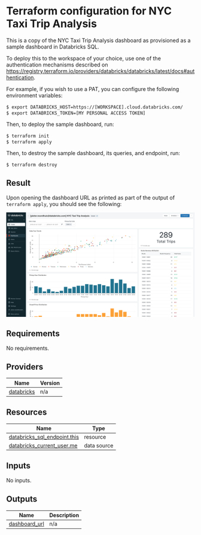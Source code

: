 # Terraform configuration for NYC Taxi Trip Analysis

This is a copy of the NYC Taxi Trip Analysis dashboard as provisioned as a sample dashboard in Databricks SQL.

To deploy this to the workspace of your choice, use one of the authentication mechanisms
described on https://registry.terraform.io/providers/databricks/databricks/latest/docs#authentication.

For example, if you wish to use a PAT, you can configure the following environment variables:
```shell
$ export DATABRICKS_HOST=https://[WORKSPACE].cloud.databricks.com/
$ export DATABRICKS_TOKEN=[MY PERSONAL ACCESS TOKEN]
```

Then, to deploy the sample dashboard, run:
```shell
$ terraform init
$ terraform apply
```

Then, to destroy the sample dashboard, its queries, and endpoint, run:
```shell
$ terraform destroy
```

## Result

Upon opening the dashboard URL as printed as part of the output of `terraform apply`,
you should see the following:

![alt text](https://raw.githubusercontent.com/databricks/terraform-databricks-examples/main/examples/dbsql-nyc-taxi-trip-analysis/images/dbsql-nyc-taxi-trip-analysis.png?raw=true)

## Requirements

No requirements.

## Providers

| Name                                                                   | Version |
|------------------------------------------------------------------------|---------|
| <a name="provider_databricks"></a> [databricks](#provider\_databricks) | n/a     |

## Resources

| Name                                                                                                                              | Type        |
|-----------------------------------------------------------------------------------------------------------------------------------|-------------|
| [databricks_sql_endpoint.this](https://registry.terraform.io/providers/databricks/databricks/latest/docs/resources/sql_endpoint)  | resource    |
| [databricks_current_user.me](https://registry.terraform.io/providers/databricks/databricks/latest/docs/data-sources/current_user) | data source |

## Inputs

No inputs.

## Outputs

| Name                                                                          | Description |
|-------------------------------------------------------------------------------|-------------|
| <a name="output_dashboard_url"></a> [dashboard\_url](#output\_dashboard\_url) | n/a         |
